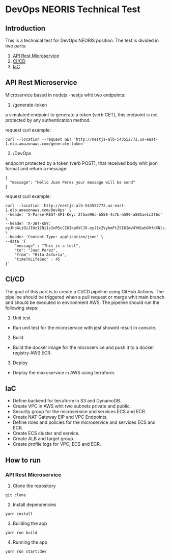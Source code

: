 # DevOps NEORIS Technical Test

## Introduction

This is a technical test for DevOps NEORIS position. The test is divided in two parts:

1. [API Rest Microservice](#api-rest-microservice)
2. [CI/CD](#cicd)
3. [IaC](#iac)

## API Rest Microservice

Microservice based in nodejs -nestjs whit two endpoints:

1. /generate-token

a simulated endpoint to generate a token (verb GET), this endpoint is not protected by any authentication method.

request curl example:

```
curl --location --request GET 'http://nestjs-alb-543552772.us-east-1.elb.amazonaws.com/generate-token'
```

2. /DevOps

endpoint protected by a token (verb POST), that received body whit json format and return a message: 

```
{
  "message": "Hello Juan Perez your message will be send"
}
```
request curl example:

```
curl --location 'http://nestjs-alb-543552772.us-east-1.elb.amazonaws.com/DevOps' \
--header 'X-Parse-REST-API-Key: 2f5ae96c-b558-4c7b-a590-a501ae1c3f6c' \
--header 'X-JWT-KWY: eyJhbGciOiJIUzI1NiIsInR5cCI6IkpXVCJ9.eyJ1c2VybmFtZSI6ImV4YW1wbGVfdXNlciIsInN1YiI6MSwiaWF0IjoxNjgzMDk3MDQzLCJleHAiOjE2ODMwOTcxMDN9.tAyYbetvK7_cYTuo8Y7FMN5t7szL4Zu1hO9qyZWTzKE' \
--header 'Content-Type: application/json' \
--data '{ 
    "message" : "This is a test",
    "to": "Juan Perez",
    "from": "Rita Asturia",
    "timeToLifeSec" : 45 
}'
```

## CI/CD

The goal of this part is to create a CI/CD pipeline using GitHub Actions. The pipeline should be triggered when a pull request or merge whit main branch and should be executed in environment AWS. The pipeline should run the following steps:

1. Unit test

- Run unit test for the microservice with jest showint result in console.

2. Build

- Build the docker image for the microservice and push it to a docker registry AWS ECR.

3. Deploy

- Deploy the microservice in AWS using terraform.

## IaC

- Define backend for terraform in S3 and DynamoDB.
- Create VPC in AWS whit two subnets private and public.
- Security group for the microservice and services ECS and ECR.
- Create NAT Gateway EIP and VPC Endpoints.
- Define roles and policies for the microservice and services ECS and ECR.
- Create ECS cluster and service.
- Create ALB and target group.
- Create profile logs for VPC, ECS and ECR.


## How to run

### API Rest Microservice

1. Clone the repository

```
git clone
```

2. Install dependencies

```
yarn install
```
3. Building the app

```
yarn run build
```

4. Running the app

```
yarn run start:dev
```
